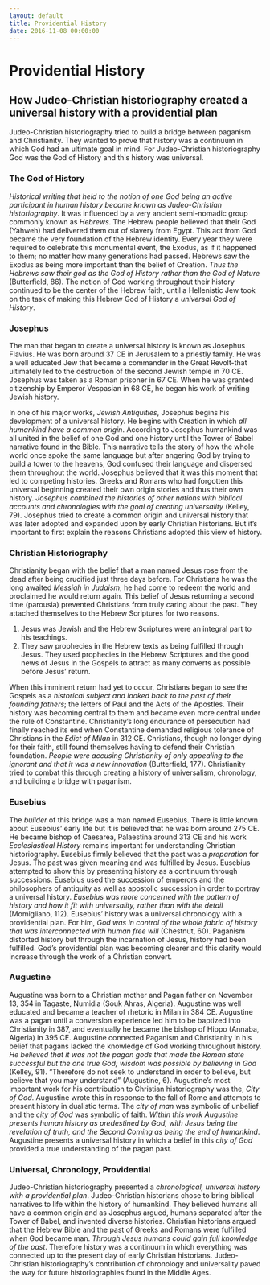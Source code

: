 ```yaml
---
layout: default
title: Providential History
date: 2016-11-08 00:00:00
---
```


# Providential History

## How Judeo-Christian historiography created a universal history with a providential plan

Judeo-Christian historiography tried to build a bridge between paganism and Christianity. They wanted to prove that history was a continuum in which God had an ultimate goal in mind. For Judeo-Christian historiography God was the God of History and this history was universal.  

### **The God of History** 

*Historical writing that held to the notion of one God being an active participant in human history became known as Judeo-Christian historiography*. It was influenced by a very ancient semi-nomadic group commonly known as *Hebrews*. The Hebrew people believed that their God (Yahweh) had delivered them out of slavery from Egypt. This act from God became the very foundation of the Hebrew identity. Every year they were required to celebrate this monumental event, the Exodus, as if it happened to them; no matter how many generations had passed. Hebrews saw the Exodus as being more important than the belief of Creation. *Thus the Hebrews saw their god as the God of History rather than the God of Nature* (Butterfield, 86). The notion of God working throughout their history continued to be the center of the Hebrew faith, until a Hellenistic Jew took on the task of making this Hebrew God of History a *universal God of History*.

### **Josephus**

The man that began to create a universal history is known as Josephus Flavius. He was born around 37 CE in Jerusalem to a priestly family. He was a well educated Jew that became a commander in the Great Revolt-that ultimately led to the destruction of the second Jewish temple in 70 CE. Josephus was taken as a Roman prisoner in 67 CE. When he was granted citizenship by Emperor Vespasian in 68 CE, he began his work of writing Jewish history.

In one of his major works, *Jewish Antiquities*, Josephus begins his development of a universal history. He begins with Creation in which *all humankind have a common origin*. According to Josephus humankind was all united in the belief of one God and one history until the Tower of Babel narrative found in the Bible. This narrative tells the story of how the whole world once spoke the same language but after angering God by trying to build a tower to the heavens, God confused their language and dispersed them throughout the world. Josephus believed that it was this moment that led to competing histories. Greeks and Romans who had forgotten this universal beginning created their own origin stories and thus their own history. *Josephus combined the histories of other nations with biblical accounts and chronologies with the goal of creating universality* (Kelley, 79). Josephus tried to create a common origin and universal history that was later adopted and expanded upon by early Christian historians. But it’s important to first explain the reasons Christians adopted this view of history.

### **Christian Historiography**

Christianity began with the belief that a man named Jesus rose from the dead after being crucified just three days before. For Christians he was the long awaited *Messiah in Judaism*; he had come to redeem the world and proclaimed he would return again. This belief of Jesus returning a second time (parousia) prevented Christians from truly caring about the past. They attached themselves to the Hebrew Scriptures for two reasons. 

 1. Jesus was Jewish and the Hebrew Scriptures were an integral part to his teachings.
 2. They saw prophecies in the Hebrew texts as being fulfilled through Jesus. They used prophecies in the Hebrew Scriptures and the good news of Jesus in the Gospels to attract as many converts as possible before Jesus’ return. 

When this imminent return had yet to occur, Christians began to see the Gospels as a *historical subject and looked back to the past of their founding fathers*; the letters of Paul and the Acts of the Apostles. Their history was becoming central to them and became even more central under the rule of Constantine. Christianity’s long endurance of persecution had finally reached its end when Constantine demanded religious tolerance of Christians in the *Edict of Milan* in 312 CE. Christians, though no longer dying for their faith, still found themselves having to defend their Christian foundation. *People were accusing Christianity of only appealing to the ignorant and that it was a new innovation* (Butterfield, 177). Christianity tried to combat this through creating a history of universalism, chronology, and building a bridge with paganism.

### **Eusebius**

The *builder* of this bridge was a man named Eusebius. There is little known about Eusebius’ early life but it is believed that he was born around 275 CE. He became bishop of Caesarea, Palaestina around 313 CE and his work *Ecclesiastical History* remains important for understanding Christian historiography. Eusebius firmly believed that the past was a *preparation* for Jesus. The past was given meaning and was fulfilled by Jesus. Eusebius attempted to show this by presenting history as a continuum through successions. Eusebius used the succession of emperors and the philosophers of antiquity as well as apostolic succession in order to portray a universal history. *Eusebius was more concerned with the pattern of history and how it fit with universality, rather than with the detail* (Momigliano, 112). Eusebius’ history was a universal chronology with a providential plan. For him, *God was in control of the whole fabric of history that was interconnected with human free will* (Chestnut, 60). Paganism distorted history but through the incarnation of Jesus, history had been fulfilled. God’s providential plan was becoming clearer and this clarity would increase through the work of a Christian convert.

### **Augustine**

Augustine was born to a Christian mother and Pagan father on November 13, 354 in Tagaste, Numidia (Souk Ahras, Algeria). Augustine was well educated and became a teacher of rhetoric in Milan in 384 CE. Augustine was a pagan until a conversion experience led him to be baptized into Christianity in 387, and eventually he became the bishop of Hippo (Annaba, Algeria) in 395 CE. Augustine connected Paganism and Christianity in his belief that pagans lacked the knowledge of God working throughout history. *He believed that it was not the pagan gods that made the Roman state successful but the one true God; wisdom was possible by believing in God* (Kelley, 91).  “Therefore do not seek to understand in order to believe, but believe that you may understand” (Augustine, 6). Augustine’s most important work for his contribution to Christian historiography was the, *City of God*. Augustine wrote this in response to the fall of Rome and attempts to present history in dualistic terms. The *city of man* was symbolic of unbelief and the *city of God* was symbolic of faith. *Within this work Augustine presents human history as predestined by God, with Jesus being the revelation of truth, and the Second Coming as being the end of humankind*. Augustine presents a universal history in which a belief in this *city of God* provided a true understanding of the pagan past.

### **Universal, Chronology, Providential**

Judeo-Christian historiography presented a *chronological, universal history with a providential plan*. Judeo-Christian historians chose to bring biblical narratives to life within the history of humankind. They believed humans all have a common origin and as Josephus argued, humans separated after the Tower of Babel, and invented diverse histories. Christian historians argued that the Hebrew Bible and the past of Greeks and Romans were fulfilled when God became man. *Through Jesus humans could gain full knowledge of the past*. Therefore history was a continuum in which everything was connected up to the present day of early Christian historians. Judeo-Christian historiography’s contribution of chronology and universality paved the way for future historiographies found in the Middle Ages. 